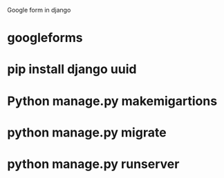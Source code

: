 Google form in django 
# googleforms
# pip install django uuid
# Python manage.py makemigartions
# python manage.py migrate
# python manage.py runserver
